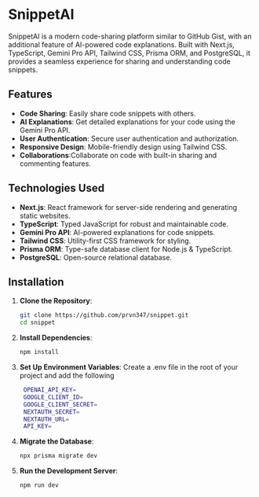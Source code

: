 # SnippetAI

SnippetAI is a modern code-sharing platform similar to GitHub Gist, with an additional feature of AI-powered code explanations. Built with Next.js, TypeScript, Gemini Pro API, Tailwind CSS, Prisma ORM, and PostgreSQL, it provides a seamless experience for sharing and understanding code snippets.

## Features

- **Code Sharing**: Easily share code snippets with others.
- **AI Explanations**: Get detailed explanations for your code using the Gemini Pro API.
- **User Authentication**: Secure user authentication and authorization.
- **Responsive Design**: Mobile-friendly design using Tailwind CSS.
- **Collaborations**:Collaborate on code with built-in sharing and commenting features.

## Technologies Used

- **Next.js**: React framework for server-side rendering and generating static websites.
- **TypeScript**: Typed JavaScript for robust and maintainable code.
- **Gemini Pro API**: AI-powered explanations for code snippets.
- **Tailwind CSS**: Utility-first CSS framework for styling.
- **Prisma ORM**: Type-safe database client for Node.js & TypeScript.
- **PostgreSQL**: Open-source relational database.

## Installation

1. **Clone the Repository**:
   ```bash
   git clone https://github.com/prvn347/snippet.git
   cd snippet
2. **Install Dependencies**:
   ```bash
   npm install
3. **Set Up Environment Variables**:
 Create a .env file in the root of your project and add the following
   ```bash
    OPENAI_API_KEY=
    GOOGLE_CLIENT_ID=
    GOOGLE_CLIENT_SECRET=
    NEXTAUTH_SECRET=
    NEXTAUTH_URL=
    API_KEY=

4. **Migrate the Database**:
   ```bash
   npx prisma migrate dev
5. **Run the Development Server**:
   ```bash
   npm run dev
